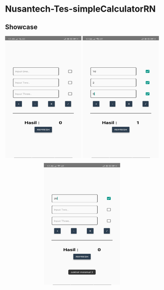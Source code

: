 # Nusantech-Tes-simpleCalculatorRN

## Showcase
<p align="center">
<img width="250" height="400" src="./assets/first page.png">    <img width="250" height="400" src="./assets/result.png">
</p>
<p align="center">
<img width="250" height="400" src="./assets/error handling.png"> 
</p>
